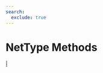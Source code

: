 ```yaml
---
search:
  exclude: true
---
```


<h1 class="heading"><span class="name">NetType Methods</span></h1>

|
